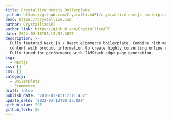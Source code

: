 ```yaml
---
title: Crystallize Nextjs Boilerplate
github: https://github.com/CrystallizeAPI/crystallize-nextjs-boilerplate
demo: https://crystallize.com
author: CrystallizeAPI
author_link: https://github.com/CrystallizeAPI
date: 2024-02-18T08:12:57.307Z
description: >-
  Fully featured Next.js / React eCommerce boilerplate. Combine rich marketing
  content with product information to create highly converting online stores.
  Fully tuned for performance with JAMStack edge page generation.
ssg:
  - Nextjs
css: []
cms: []
category:
  - Boilerplate
  - Ecommerce
draft: false
publish_date: '2018-01-03T12:11:43Z'
update_date: '2022-03-12T00:25:02Z'
github_star: 295
github_fork: 55
---
```

